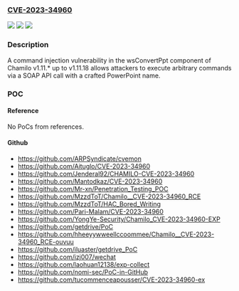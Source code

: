### [CVE-2023-34960](https://cve.mitre.org/cgi-bin/cvename.cgi?name=CVE-2023-34960)
![](https://img.shields.io/static/v1?label=Product&message=n%2Fa&color=blue)
![](https://img.shields.io/static/v1?label=Version&message=n%2Fa&color=blue)
![](https://img.shields.io/static/v1?label=Vulnerability&message=n%2Fa&color=brighgreen)

### Description

A command injection vulnerability in the wsConvertPpt component of Chamilo v1.11.* up to v1.11.18 allows attackers to execute arbitrary commands via a SOAP API call with a crafted PowerPoint name.

### POC

#### Reference
No PoCs from references.

#### Github
- https://github.com/ARPSyndicate/cvemon
- https://github.com/Aituglo/CVE-2023-34960
- https://github.com/Jenderal92/CHAMILO-CVE-2023-34960
- https://github.com/Mantodkaz/CVE-2023-34960
- https://github.com/Mr-xn/Penetration_Testing_POC
- https://github.com/MzzdToT/Chamilo__CVE-2023-34960_RCE
- https://github.com/MzzdToT/HAC_Bored_Writing
- https://github.com/Pari-Malam/CVE-2023-34960
- https://github.com/YongYe-Security/Chamilo_CVE-2023-34960-EXP
- https://github.com/getdrive/PoC
- https://github.com/hheeyywweellccoommee/Chamilo__CVE-2023-34960_RCE-ouvuu
- https://github.com/iluaster/getdrive_PoC
- https://github.com/izj007/wechat
- https://github.com/laohuan12138/exp-collect
- https://github.com/nomi-sec/PoC-in-GitHub
- https://github.com/tucommenceapousser/CVE-2023-34960-ex

